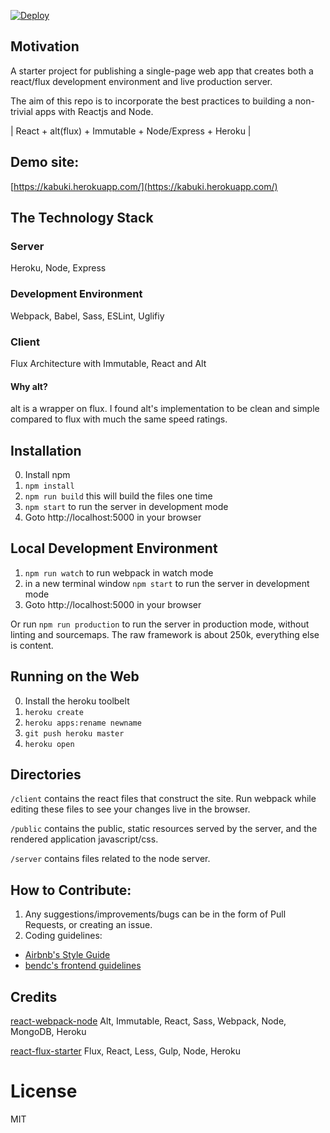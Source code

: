 
[![Deploy](https://www.herokucdn.com/deploy/button.png)](https://heroku.com/deploy)

## Motivation

A starter project for publishing a single-page web app that creates both a react/flux development environment and live production server.

The aim of this repo is to incorporate the best practices to building a non-trivial apps with Reactjs and Node.

| React + alt(flux) + Immutable + Node/Express + Heroku |

## Demo site:

[https://kabuki.herokuapp.com/](https://kabuki.herokuapp.com/)

## The Technology Stack

### Server

Heroku, Node, Express

### Development Environment

Webpack, Babel, Sass, ESLint, Uglifiy

### Client

Flux Architecture with Immutable, React and Alt

#### Why alt?

alt is a wrapper on flux. I found alt's implementation to be clean and simple compared to flux with much the same speed ratings. 

## Installation

0. Install npm
1. `npm install`
2. `npm run build` this will build the files one time
2. `npm start` to run the server in development mode
3. Goto http://localhost:5000 in your browser

## Local Development Environment

1. `npm run watch` to run webpack in watch mode
2. in a new terminal window `npm start` to run the server in development mode
3. Goto http://localhost:5000 in your browser

Or run `npm run production` to run the server in production mode, without linting and sourcemaps. The raw framework is about 250k, everything else is content.

## Running on the Web

0. Install the heroku toolbelt
1. `heroku create`
2. `heroku apps:rename newname`
3. `git push heroku master`
4. `heroku open`

## Directories

`/client` contains the react files that construct the site. Run webpack while editing these files to see your changes live in the browser.

`/public` contains the public, static resources served by the server, and the rendered application javascript/css.

`/server` contains files related to the node server.

## How to Contribute:

1. Any suggestions/improvements/bugs can be in the form of Pull Requests, or creating an issue.
2. Coding guidelines:
 - [Airbnb's Style Guide](https://github.com/airbnb/javascript)
 - [bendc's frontend guidelines](https://github.com/bendc/frontend-guidelines)

## Credits

[react-webpack-node](https://github.com/choonkending/react-webpack-node)
Alt, Immutable, React, Sass, Webpack, Node, MongoDB, Heroku

[react-flux-starter](https://github.com/heroku/react-flux-starter)
Flux, React, Less, Gulp, Node, Heroku

License
===============
MIT
